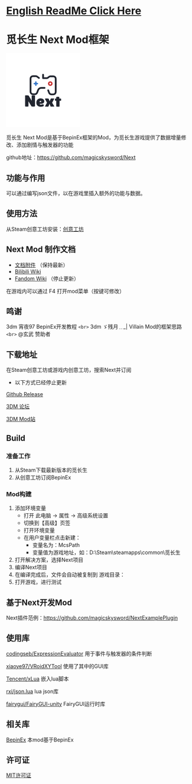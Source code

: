 # [English ReadMe Click Here](ReadmeEn.md)

# 觅长生 Next Mod框架

![Next](preview.png)

觅长生 Next Mod是基于BepinEx框架的Mod，为觅长生游戏提供了数据增量修改、添加剧情与触发器的功能

github地址：https://github.com/magicskysword/Next

## 功能与作用

可以通过编写json文件，以在游戏里插入额外的功能与数据。

## 使用方法

从Steam创意工坊安装：[创意工坊](https://steamcommunity.com/sharedfiles/filedetails/?id=2824845357)

## **Next Mod 制作文档**

* [文档附件](doc/Next文档.md) （保持最新）
* [Bilibili Wiki](https://wiki.biligame.com/mcs/Next%E9%A6%96%E9%A1%B5)
* [Fandom Wiki](https://michangshengnext.fandom.com/zh/wiki/%E8%A7%85%E9%95%BF%E7%94%9FNext_Wiki) （停止更新）

在游戏内可以通过 F4 打开mod菜单（按键可修改）

## 鸣谢

3dm  宵夜97  BepinEx开发教程 `<br>`
3dm  ゞ残月﹎_|  Villain Mod的框架思路 `<br>`
@玄武 赞助者

## 下载地址

在Steam创意工坊或游戏内创意工坊，搜索Next并订阅

* 以下方式已经停止更新

[Github Release](https://github.com/magicskysword/Next/releases/latest)

[3DM 论坛](https://bbs.3dmgame.com/thread-6207429-1-1.html)

[3DM Mod站](https://mod.3dmgame.com/mod/178805)

## Build

### 准备工作

1. 从Steam下载最新版本的觅长生
2. 从创意工坊订阅BepinEx

### Mod构建

1. 添加环境变量
   * 打开 此电脑 -> 属性 -> 高级系统设置
   * 切换到【高级】页签
   * 打开环境变量
   * 在用户变量栏点击新建：
     * 变量名为：McsPath
     * 变量值为游戏地址，如：D:\Steam\steamapps\common\觅长生
2. 打开解决方案，选择Next项目
3. 编译Next项目
4. 在编译完成后，文件会自动被复制到 游戏目录：
5. 打开游戏，进行测试

## 基于Next开发Mod

Next插件范例：https://github.com/magicskysword/NextExamplePlugin

## 使用库

[codingseb/ExpressionEvaluator](https://github.com/codingseb/ExpressionEvaluator) 用于事件与触发器的条件判断

[xiaoye97/VRoidXYTool](https://github.com/xiaoye97/VRoidXYTool) 使用了其中的GUI库

[Tencent/xLua](https://github.com/Tencent/xLua) 嵌入lua脚本

[rxi/json.lua](https://github.com/rxi/json.lua) lua json库

[fairygui/FairyGUI-unity](https://github.com/fairygui/FairyGUI-unity) FairyGUI运行时库

## 相关库

[BepinEx](https://github.com/BepInEx/BepInEx) 本mod基于BepinEx

## 许可证

[MIT许可证](https://github.com/magicskysword/Next/blob/main/Licenses/NextLICENSE)
